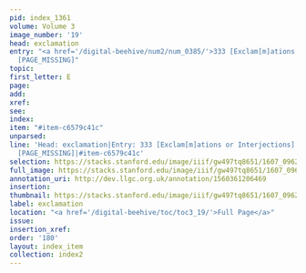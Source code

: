 ```yaml
---
pid: index_1361
volume: Volume 3
image_number: '19'
head: exclamation
entry: "<a href='/digital-beehive/num2/num_0385/'>333 [Exclam[m]ations or Interjections]</a>|4645
  [PAGE_MISSING]"
topic:
first_letter: E
page:
add:
xref:
see:
index:
item: "#item-c6579c41c"
unparsed:
line: 'Head: exclamation|Entry: 333 [Exclam[m]ations or Interjections]|Entry: 4645
  [PAGE_MISSING]|#item-c6579c41c'
selection: https://stacks.stanford.edu/image/iiif/gw497tq8651/1607_0962/825,3224,746,123/full/0/default.jpg
full_image: https://stacks.stanford.edu/image/iiif/gw497tq8651/1607_0962/full/full/0/default.jpg
annotation_uri: http://dev.llgc.org.uk/annotation/1560361206469
insertion:
thumbnail: https://stacks.stanford.edu/image/iiif/gw497tq8651/1607_0962/825,3224,746,123/150,/0/default.jpg
label: exclamation
location: "<a href='/digital-beehive/toc/toc3_19/'>Full Page</a>"
issue:
insertion_xref:
order: '180'
layout: index_item
collection: index2
---
```

